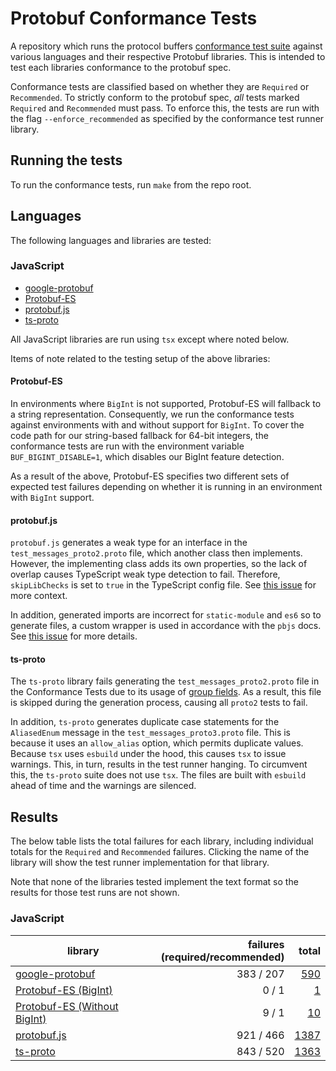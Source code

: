 <!--- GENERATED.  DO NOT EDIT.  -->

# Protobuf Conformance Tests

A repository which runs the protocol buffers 
[conformance test suite](https://github.com/protocolbuffers/protobuf/tree/main/conformance) against various languages 
and their respective Protobuf libraries. This is intended to test each libraries conformance to the protobuf spec.

Conformance tests are classified based on whether they are `Required` or `Recommended`. To strictly conform to the
protobuf spec, _all_ tests marked `Required` and `Recommended` must pass.  To enforce this, the tests are run with 
the flag `--enforce_recommended` as specified by the conformance test runner library.

## Running the tests

To run the conformance tests, run `make` from the repo root.

## Languages

The following languages and libraries are tested:

### JavaScript

- [google-protobuf](https://github.com/protocolbuffers/protobuf-javascript)
- [Protobuf-ES](https://github.com/bufbuild/protobuf-es)
- [protobuf.js](https://github.com/protobufjs/protobuf.js)
- [ts-proto](https://github.com/stephenh/ts-proto)

All JavaScript libraries are run using `tsx` except where noted below.

Items of note related to the testing setup of the above libraries:

#### Protobuf-ES

In environments where `BigInt` is not supported, Protobuf-ES will fallback to a string representation. Consequently,
we run the conformance tests against environments with and without support for `BigInt`. To cover the code path for 
our string-based fallback for 64-bit integers, the conformance tests are run with the environment variable 
`BUF_BIGINT_DISABLE=1`, which disables our BigInt feature detection. 

As a result of the above, Protobuf-ES specifies two different sets of expected test failures depending on whether
it is running in an environment with `BigInt` support.  

#### protobuf.js

`protobuf.js` generates a weak type for an interface in the `test_messages_proto2.proto` file, which another class
then implements. However, the implementing class adds its own properties, so the lack of overlap causes TypeScript weak
type detection to fail. Therefore, `skipLibChecks` is set to `true` in the TypeScript config file. See 
[this issue](https://github.com/protobufjs/protobuf.js/issues/1559) for more context.

In addition, generated imports are incorrect for `static-module` and `es6` so to generate files, a custom wrapper 
is used in accordance with the `pbjs` docs. See [this issue](https://github.com/protobufjs/protobuf.js/issues/1657)
for more details.


#### ts-proto

The `ts-proto` library fails generating the `test_messages_proto2.proto` file in the Conformance Tests due to its
usage of [group fields](https://protobuf.dev/reference/protobuf/proto2-spec/#group_field).  As a result, this file is
skipped during the generation process, causing all `proto2` tests to fail.

In addition, `ts-proto` generates duplicate case statements for the `AliasedEnum` message in the 
`test_messages_proto3.proto` file. This is because it uses an `allow_alias` option, which permits duplicate values. 
Because `tsx` uses `esbuild` under the hood, this causes `tsx` to issue warnings.  This, in turn, results in the 
test runner hanging.  To circumvent this, the `ts-proto` suite does not use `tsx`. The files are built with 
`esbuild` ahead of time and the warnings are silenced.


## Results

The below table lists the total failures for each library, including individual totals for the `Required` and
`Recommended` failures. Clicking the name of the library will show the test runner implementation for that library.

Note that none of the libraries tested implement the text format so the results for those test runs are not shown.



### JavaScript

| library     | failures<br>(required/recommended)  | total     
|-------------|------------------------------------:|-------:|
[google-protobuf](impl/google-protobuf/runner.ts) | 383 / 207 | [590](impl/google-protobuf/failing_tests_list.txt)
[Protobuf-ES (BigInt)](impl/protobuf-es/runner.ts) | 0 / 1 | [1](impl/protobuf-es/failing_tests_with_bigint.txt)
[Protobuf-ES (Without BigInt)](impl/protobuf-es/runner.ts) | 9 / 1 | [10](impl/protobuf-es/failing_tests_without_bigint.txt)
[protobuf.js](impl/protobuf.js/runner.ts) | 921 / 466 | [1387](impl/protobuf.js/failing_tests_list.txt)
[ts-proto](impl/ts-proto/runner.ts) | 843 / 520 | [1363](impl/ts-proto/failing_tests_list.txt)
